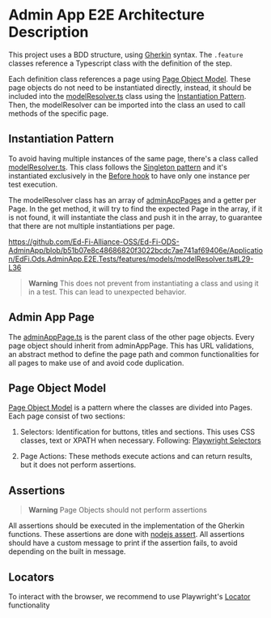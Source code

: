 # Admin App E2E Architecture Description

This project uses a BDD structure, using [Gherkin](https://cucumber.io/docs/gherkin/reference/) syntax. The `.feature` classes reference a Typescript class with the definition of the step.

Each definition class references a page using [Page Object Model](#page-object-model). These page objects do not need to be instantiated directly, instead, it should be included into the [modelResolver.ts](./features/models/modelResolver.ts) class using the [Instantiation Pattern](#instantiation-pattern). Then, the modelResolver can be imported into the class an used to call methods of the specific page.

## Instantiation Pattern

To avoid having multiple instances of the same page, there's a class called [modelResolver.ts](./features/models/modelResolver.ts). This class follows the [Singleton pattern](http://wiki.c2.com/?SingletonPattern) and it's instantiated exclusively in the [Before hook](https://cucumber.io/docs/cucumber/api/#hook) to have only one instance per test execution.

The modelResolver class has an array of [adminAppPages](#admin-app-page) and a getter per Page. In the get method, it will try to find the expected Page in the array, if it is not found, it will instantiate the class and push it in the array, to guarantee that there are not multiple instantiations per page.

https://github.com/Ed-Fi-Alliance-OSS/Ed-Fi-ODS-AdminApp/blob/b51b07e8c48686820f3022bcdc7ae741af69406e/Application/EdFi.Ods.AdminApp.E2E.Tests/features/models/modelResolver.ts#L29-L36

> **Warning**
> This does not prevent from instantiating a class and using it in a test. This can lead to unexpected behavior.


## Admin App Page

The [adminAppPage.ts](./features/models/adminAppPage.ts) is the parent class of the other page objects. Every page object should inherit from adminAppPage. This has URL validations, an abstract method to define the page path and common functionalities for all pages to make use of and avoid code duplication.

## Page Object Model

[Page Object Model](https://martinfowler.com/bliki/PageObject.html) is a pattern where the classes are divided into Pages. Each page consist of two sections:

1. Selectors: Identification for buttons, titles and sections. This uses CSS classes, text or XPATH when necessary. Following: [Playwright Selectors](https://playwright.dev/docs/selectors#text-selector)

2. Page Actions: These methods execute actions and can return results, but it does not perform assertions.

## Assertions

> **Warning**
> Page Objects should not perform assertions

All assertions should be executed in the implementation of the Gherkin functions. These assertions are done with [nodejs assert](https://nodejs.org/api/assert.html). All assertions should have a custom message to print if the assertion fails, to avoid depending on the built in message.

## Locators

To interact with the browser, we recommend to use Playwright's [Locator](https://playwright.dev/docs/locators) functionality 
